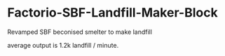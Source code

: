 # Factorio-SBF-Landfill-Maker-Block
Revamped SBF beconised smelter to make landfill

average output is 1.2k landfill / minute.